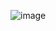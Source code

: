 ![image](https://github.com/yazanskhalaf/Jupyter/assets/144410198/96590215-d1e3-4a79-b495-b110e052bd5e)

